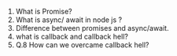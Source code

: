 1.  What is Promise?
2.  What is async/ await in node js ?
3.  Difference between promises and async/await.
4.  what is callback and callback hell?
14. Q.8 How can we overcame callback hell?
